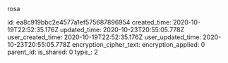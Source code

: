 rosa

id: ea8c919bbc2e4577a1ef575687896954
created_time: 2020-10-19T22:52:35.176Z
updated_time: 2020-10-23T20:55:05.778Z
user_created_time: 2020-10-19T22:52:35.176Z
user_updated_time: 2020-10-23T20:55:05.778Z
encryption_cipher_text: 
encryption_applied: 0
parent_id: 
is_shared: 0
type_: 2